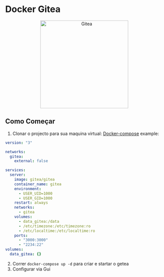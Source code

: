 # Docker Gitea

<p align="center">
<a href="https://gitea.io/en-us/"><img src="https://gitea.io/images/gitea.png" width="280" height="280" alt="Gitea"></a><br/>
</p>


## Como Começar

1. Clonar o projecto para sua maquina virtual:
[Docker-compose](https://docs.docker.com/compose/install/) example:

```yaml
version: "3"

networks:
  gitea:
    external: false

services:
  server:
    image: gitea/gitea
    container_name: gitea
    environment:
      - USER_UID=1000
      - USER_GID=1000
    restart: always
    networks:
      - gitea
    volumes:
      - data_gitea:/data
      - /etc/timezone:/etc/timezone:ro
      - /etc/localtime:/etc/localtime:ro
    ports:
      - "3000:3000"
      - "2234:22"
volumes:
  data_gitea: {}
```
2. Correr `docker-compose up -d` para criar e startar o getea
3. Configurar via Gui